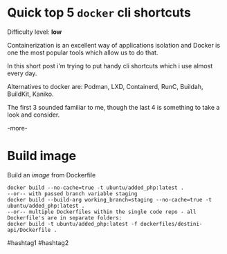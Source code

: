 # Quick top 5 `docker` cli shortcuts

Difficulty level: **low**

Containerization is an excellent way of applications isolation and Docker is one
the most popular tools which allow us to do that.

In this short post i'm trying to put handy cli shortcuts which i use almost
every day.

Alternatives to docker are: Podman, LXD, Containerd, RunC, Buildah, BuildKit,
Kaniko.

The first 3 sounded familiar to me, though the last 4 is something to take
a look and consider.

-more-

# Build **image**

Build an _image_ from Dockerfile
```
docker build --no-cache=true -t ubuntu/added_php:latest .
--or-- with passed branch variable staging
docker build --build-arg working_branch=staging --no-cache=true -t ubuntu/added_php:latest .
--or-- multiple Dockerfiles within the single code repo - all Dockerfile's are in separate folders:
docker build -t ubuntu/added_php:latest -f dockerfiles/destini-api/Dockerfile .
```

 #hashtag1 #hashtag2
